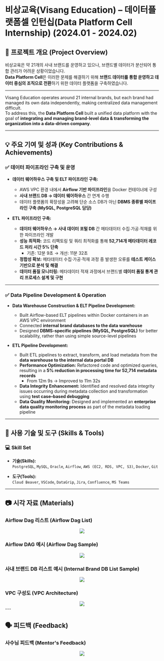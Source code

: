 # 비상교육(Visang Education) – 데이터플랫폼셀 인턴십(Data Platform Cell Internship) (2024.01 - 2024.02)

## 📌 프로젝트 개요 (Project Overview)

비상교육은 약 21개의 사내 브랜드를 운영하고 있으나, 브랜드별 데이터가 분산되어 통합 관리가 어려운 상황이었습니다.  
**Data Platform Cell**은 이러한 문제를 해결하기 위해 **브랜드 데이터를 통합 운영하고 데이터 중심의 조직으로 전환**하기 위한 데이터 플랫폼을 구축하였습니다.

---

Visang Education operates around 21 internal brands, but each brand had managed its own data independently, making centralized data management difficult.  
To address this, the **Data Platform Cell** built a unified data platform with the goal of **integrating and managing brand-level data & transforming the organization into a data-driven company**.

---

## 💡 주요 기여 및 성과 (Key Contributions & Achievements)

### ✅ 데이터 파이프라인 구축 및 운영

- **데이터 웨어하우스 구축 및 ELT 파이프라인 구축:**  
  - AWS VPC 환경 내에서 **Airflow 기반 파이프라인**을 Docker 컨테이너에 구성
  - **사내 브랜드 DB → 데이터 웨어하우스** 간 연계 수행
  - 데이터 플랫폼의 확장성을 고려해 단순 소스 DB가 아닌 **DBMS 종류별 파이프라인 구축 (MySQL, PostgreSQL 담당)**

- **ETL 파이프라인 구축:**
  - **데이터 웨어하우스 → 사내 데이터 포털 DB** 간 메타데이터 수집∙가공∙적재를 위한 파이프라인 개발
  - **성능 최적화:**  코드 리팩토링 및 쿼리 최적화를 통해 **52,714개 메타데이터 레코드 처리 시간 5% 단축**
    - 기존: 12분 9초 → 개선: 11분 32초
  - **정합성 확보:** 메타데이터 수집·가공·적재 과정 중 발생한 오류를 **테스트 케이스 기반으로 분석 및 해결**
  - **데이터 품질 모니터링:** 메타데이터 적재 과정에서 브랜드별 **데이터 품질 통계 관리 프로세스 설계 및 구현**

---
### ✅ Data Pipeline Development & Operation

- **Data Warehouse Construction & ELT Pipeline Development:**  
  - Built Airflow-based ELT pipelines within Docker containers in an AWS VPC environment  
  - Connected **internal brand databases to the data warehouse**  
  - Designed **DBMS-specific pipelines (MySQL, PostgreSQL)** for better scalability, rather than using simple source-level pipelines

- **ETL Pipeline Development:**  
  - Built ETL pipelines to extract, transform, and load metadata from the **data warehouse to the internal data portal DB**  
  - **Performance Optimization:** Refactored code and optimized queries, resulting in a **5% reduction in processing time for 52,714 metadata records**  
    - From 12m 9s → Improved to 11m 32s  
  - **Data Integrity Enhancement:** Identified and resolved data integrity issues occurring during metadata collection and transformation using **test case–based debugging**  
  - **Data Quality Monitoring:** Designed and implemented an **enterprise data quality monitoring process** as part of the metadata loading pipeline

---

## 🧰 사용 기술 및 도구 (Skills & Tools)

### 💻 Skill Set

- **기술(Skills):**  
  `PostgreSQL`, `MySQL`, `Oracle`, `Airflow`, `AWS (EC2, RDS, VPC, S3)`, `Docker`, `Git`

- **도구(Tools):**  
  `Cloud Beaver`, `VSCode`, `DataGrip`, `Jira`, `Confluence`, `MS Teams`

---

## 📷 시각 자료 (Materials)

### Airflow Dag 리스트   (Airflow Dag List)
<div align="center">
    <img src="https://github.com/user-attachments/assets/86b33ad5-6bf5-460f-8fca-be516126a639">
</div>

### Airflow DAG 예시  (Airflow Dag Sample)
<div align="center">
    <img src="https://github.com/jeongmin1217/Visang-Education-Data-Platform-Cell-Review/assets/79658037/8c548eff-ffb9-423f-8d9c-4d8beb711114">
</div>

### 사내 브랜드 DB 리스트 예시 (Internal Brand DB List Sample)  
<div align="center">
    <img src="https://github.com/user-attachments/assets/6134822e-cba5-4bf5-8dd9-10fdc0398d92">
</div>

### VPC 구성도 (VPC Architecture)
<div align="center">
    <img src="https://github.com/jeongmin1217/Visang-Education-Data-Platform-Cell-Review/assets/79658037/c6cf2c5c-a249-4bf5-9223-5c2bb4a5effa">
</div>
---

## 🗣️ 피드백 (Feedback)

### 사수님 피드백 (Mentor's Feedback)
<div align="center">
    <img src="https://github.com/jeongmin1217/Visang-Education-Data-Platform-Cell-Review/assets/79658037/577d388d-d5fb-4a6a-9c4d-f5a8d0effb24">
</div>

